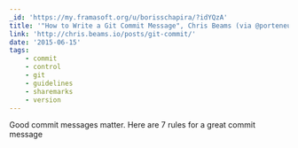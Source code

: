 ```yaml
---
_id: 'https://my.framasoft.org/u/borisschapira/?idYQzA'
title: '"How to Write a Git Commit Message", Chris Beams (via @porteneuve)'
link: 'http://chris.beams.io/posts/git-commit/'
date: '2015-06-15'
tags:
    - commit
    - control
    - git
    - guidelines
    - sharemarks
    - version
---
```


<div class="markdown"><p>Good commit messages matter. Here are 7 rules for a great commit message
</p></div>
